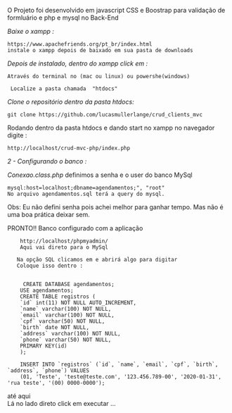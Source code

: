 

O Projeto foi desenvolvido em javascript CSS e Boostrap para validação de formluário e php e mysql no Back-End 

<i> Baixe o xampp : </i>

    https://www.apachefriends.org/pt_br/index.html
    instale o xampp depois de baixado em sua pasta de downloads

<i> Depois de instalado, dentro do xampp click em : </i>
    
    
    Através do terminal no (mac ou linux) ou powershe(windows)

     Localize a pasta chamada  "htdocs"
    
<i> Clone o repositório dentro da pasta htdocs: </i>

    git clone https://github.com/lucasmullerlange/crud_clients_mvc 

Rodando dentro da pasta htdocs e dando start no xampp
    no navegador digite : 

    http://localhost/crud-mvc-php/index.php

 <i> 2 - Configurando o banco  : </i>
    
<i> Conexao.class.php </i>
    definimos a senha e o user do banco MySql 

    mysql:host=localhost;dbname=agendamentos;", "root"
    No arquivo agendamentos.sql terá a query do mysql. 
    
 Obs: Eu não defini senha pois achei melhor para ganhar tempo. Mas não é uma boa prática deixar sem.

PRONTO!! Banco configurado com a aplicação 
 
        http://localhost/phpmyadmin/  
        Aqui vai direto para o MySql 

       Na opção SQL clicamos em e abrirá algo para digitar 
       Coloque isso dentro : 


         CREATE DATABASE agendamentos; 
        USE agendamentos;
        CREATE TABLE registros (
        `id` int(11) NOT NULL AUTO_INCREMENT,
        `name` varchar(100) NOT NULL,
        `email` varchar(100) NOT NULL,
        `cpf` varchar(50) NOT NULL,
        `birth` date NOT NULL,
        `address` varchar(100) NOT NULL,
        `phone` varchar(50) NOT NULL,
        PRIMARY KEY(id)
        );

        INSERT INTO `registros` (`id`, `name`, `email`, `cpf`, `birth`, `address`, `phone`) VALUES
        (01, 'Teste', 'teste@teste.com', '123.456.789-00', '2020-01-31', 'rua teste', '(00) 0000-0000');
    
até aqui         
Lá no lado direto click em executar ... 







     


       
